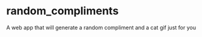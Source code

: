 random_compliments
==================

A web app that will generate a random compliment and a cat gif just for you
